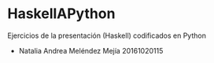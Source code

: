 # HaskellAPython
Ejercicios de la presentación (Haskell) codificados en Python

* Natalia Andrea Meléndez Mejía        20161020115
